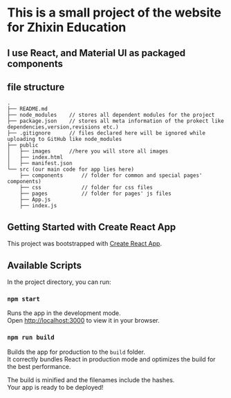 # This is a small project of the website for Zhixin Education

## I use React, and Material UI as packaged components

## file structure
```
.
├── README.md 
├── node_modules    // stores all dependent modules for the project
├── package.json    // stores all meta information of the prokect like dependencies,version,revisions etc.)
├── .gitignore      // files declared here will be ignored while uploading to GitHub like node_modules 
├── public           
│   ├── images      //here you will store all images
│   ├── index.html
│   ├── manifest.json
└── src (our main code for app lies here)
    ├── components      // folder for common and special pages' components)
    ├── css             // folder for css files
    ├── pages           // folder for pages' js files
    ├── App.js
    ├── index.js
```

## Getting Started with Create React App

This project was bootstrapped with [Create React App](https://github.com/facebook/create-react-app).

## Available Scripts

In the project directory, you can run:

### `npm start`

Runs the app in the development mode.\
Open [http://localhost:3000](http://localhost:3000) to view it in your browser.


### `npm run build`

Builds the app for production to the `build` folder.\
It correctly bundles React in production mode and optimizes the build for the best performance.

The build is minified and the filenames include the hashes.\
Your app is ready to be deployed!
